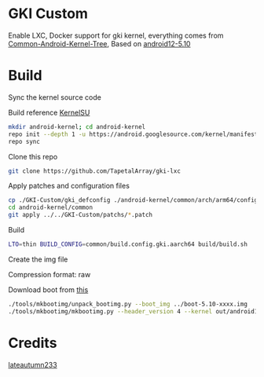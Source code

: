 # GKI Custom

Enable LXC, Docker support for gki kernel, everything comes from [Common-Android-Kernel-Tree](https://github.com/lateautumn233/Common-Android-Kernel-Tree), Based on [android12-5.10](https://source.android.com/docs/core/architecture/kernel/gki-android12-5_10-release-builds)

# Build

Sync the kernel source code

Build reference [KernelSU](https://kernelsu.org/guide/how-to-build.html)
```bash
mkdir android-kernel; cd android-kernel
repo init --depth 1 -u https://android.googlesource.com/kernel/manifest -b [BRANCH]
repo sync
```

Clone this repo
```bash
git clone https://github.com/TapetalArray/gki-lxc
```

Apply patches and configuration files
```bash
cp ./GKI-Custom/gki_defconfig ./android-kernel/common/arch/arm64/configs/gki_defconfig
cd android-kernel/common
git apply ../../GKI-Custom/patchs/*.patch
```

Build
```bash
LTO=thin BUILD_CONFIG=common/build.config.gki.aarch64 build/build.sh
```

Create the img file

Compression format: raw

Download boot from [this](https://source.android.com/docs/core/architecture/kernel/gki-android12-5_10-release-builds)
```bash
./tools/mkbootimg/unpack_bootimg.py --boot_img ../boot-5.10-xxxx.img
./tools/mkbootimg/mkbootimg.py --header_version 4 --kernel out/android12-5.10/dist/Image --ramdisk out/ramdisk --os_version [OS_VERSION] --os_patch_level [OS_PATCH_LEVEL] -o ../android12-5.10.xxx_[OS_PATCH_LEVEL]-boot.img
```

# Credits

[lateautumn233](https://github.com/lateautumn233)
